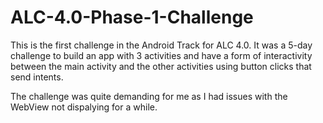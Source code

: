 # ALC-4.0-Phase-1-Challenge
This is the first challenge in the Android Track for ALC 4.0. It was a 5-day challenge to build an app with 3 activities and have a form of interactivity between the main activity and the other activities using button clicks that send intents.

The challenge was quite demanding for me as I had issues with the WebView not dispalying for a while.
